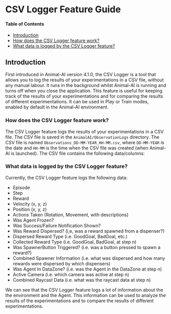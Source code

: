 # CSV Logger Feature Guide

#### Table of Contents

* [Introduction](#introduction)
* [How does the CSV Logger feature work?](#how-does-the-csv-logger-feature-work)
* [What data is logged by the CSV Logger feature?](#what-data-is-logged-by-the-csv-logger-feature)

## Introduction

First introduced in Animal-AI version 4.1.0, the CSV Logger is a tool that allows you to log the results of your experimentations in a CSV file, without any manual labour. It runs in the background whilst Animal-AI is running and turns off when you close the application. This feature is useful for keeping track of the results of your experimentations and for comparing the results of different experimentations. It can be used in Play or Train modes, enabled by default in the Animal-AI environment.

### How does the CSV Logger feature work?

The CSV Logger feature logs the results of your experimentations in a CSV file. The CSV file is saved in the `AnimalAI/ObservationLogs` directory. The CSV file is named `Observations_DD-MM-YEAR_HH-MM.csv`, where `DD-MM-YEAR` is the date and `HH-MM` is the time when the CSV file was created (when Animal-AI is launched). The CSV file contains the following data/columns:

### What data is logged by the CSV Logger feature?

Currently, the CSV Logger feature logs the following data:

- Episode
- Step
- Reward
- Velocity (x, y, z)
- Position (x, y, z)
- Actions Taken (Rotation, Movement, with descriptions)
- Was Agent Frozen?
- Was Success/Failure Notification Shown?
- Was Reward Dispersed? (i,e, was a reward spawned from a dispenser?)
- Dispersed Reward Type (i.e. GoodGoal, BadGoal, etc.)
- Collected Reward Type (i.e. GoodGoal, BadGoal, at step n)
- Was SpawnerButton Triggered? (i.e. was a button pressed to spawn a reward?)
- Combined Spawner Information (i.e. what was dispersed and how many rewards were dispersed by which dispensers)
- Was Agent In DataZone? (i.e. was the Agent in the DataZone at step n)
- Active Camera (i.e. which camera was active at step n)
- Combined Raycast Data (i.e. what was the raycast data at step n)

We can see that the CSV Logger feature logs a lot of information about the the environment and the Agent. This information can be used to analyze the results of the experimentations and to compare the results of different experimentations.
